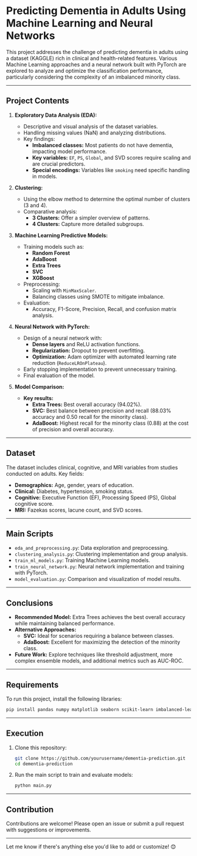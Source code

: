 # **Predicting Dementia in Adults Using Machine Learning and Neural Networks**

This project addresses the challenge of predicting dementia in adults using a dataset (KAGGLE) rich in clinical and health-related features. Various Machine Learning approaches and a neural network built with PyTorch are explored to analyze and optimize the classification performance, particularly considering the complexity of an imbalanced minority class.

---

## **Project Contents**
1. **Exploratory Data Analysis (EDA):**
   - Descriptive and visual analysis of the dataset variables.
   - Handling missing values (NaN) and analyzing distributions.
   - Key findings:
     - **Imbalanced classes:** Most patients do not have dementia, impacting model performance.
     - **Key variables:** `EF`, `PS`, `Global`, and SVD scores require scaling and are crucial predictors.
     - **Special encodings:** Variables like `smoking` need specific handling in models.

2. **Clustering:**
   - Using the elbow method to determine the optimal number of clusters (3 and 4).
   - Comparative analysis:
     - **3 Clusters:** Offer a simpler overview of patterns.
     - **4 Clusters:** Capture more detailed subgroups.

3. **Machine Learning Predictive Models:**
   - Training models such as:
     - **Random Forest**
     - **AdaBoost**
     - **Extra Trees**
     - **SVC**
     - **XGBoost**
   - Preprocessing:
     - Scaling with `MinMaxScaler`.
     - Balancing classes using SMOTE to mitigate imbalance.
   - Evaluation:
     - Accuracy, F1-Score, Precision, Recall, and confusion matrix analysis.

4. **Neural Network with PyTorch:**
   - Design of a neural network with:
     - **Dense layers** and ReLU activation functions.
     - **Regularization:** Dropout to prevent overfitting.
     - **Optimization:** Adam optimizer with automated learning rate reduction (`ReduceLROnPlateau`).
   - Early stopping implementation to prevent unnecessary training.
   - Final evaluation of the model.

5. **Model Comparison:**
   - **Key results:**
     - **Extra Trees:** Best overall accuracy (94.02%).
     - **SVC:** Best balance between precision and recall (88.03% accuracy and 0.50 recall for the minority class).
     - **AdaBoost:** Highest recall for the minority class (0.88) at the cost of precision and overall accuracy.

---

## **Dataset**
The dataset includes clinical, cognitive, and MRI variables from studies conducted on adults. Key fields:
- **Demographics:** Age, gender, years of education.
- **Clinical:** Diabetes, hypertension, smoking status.
- **Cognitive:** Executive Function (EF), Processing Speed (PS), Global cognitive score.
- **MRI:** Fazekas scores, lacune count, and SVD scores.

---

## **Main Scripts**
- `eda_and_preprocessing.py`: Data exploration and preprocessing.
- `clustering_analysis.py`: Clustering implementation and group analysis.
- `train_ml_models.py`: Training Machine Learning models.
- `train_neural_network.py`: Neural network implementation and training with PyTorch.
- `model_evaluation.py`: Comparison and visualization of model results.

---

## **Conclusions**
- **Recommended Model:** Extra Trees achieves the best overall accuracy while maintaining balanced performance.
- **Alternative Approaches:**
  - **SVC:** Ideal for scenarios requiring a balance between classes.
  - **AdaBoost:** Excellent for maximizing the detection of the minority class.
- **Future Work:** Explore techniques like threshold adjustment, more complex ensemble models, and additional metrics such as AUC-ROC.

---

## **Requirements**
To run this project, install the following libraries:
```bash
pip install pandas numpy matplotlib seaborn scikit-learn imbalanced-learn xgboost torch torchvision
```

---

## **Execution**
1. Clone this repository:
   ```bash
   git clone https://github.com/yourusername/dementia-prediction.git
   cd dementia-prediction
   ```
2. Run the main script to train and evaluate models:
   ```bash
   python main.py
   ```

---

## **Contribution**
Contributions are welcome! Please open an issue or submit a pull request with suggestions or improvements.

---

Let me know if there's anything else you'd like to add or customize! 😊
